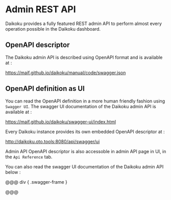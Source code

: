 # Admin REST API
Daikoku provides a fully featured REST admin API to perform almost every operation possible in the Daikoku dashboard.

## OpenAPI descriptor

The Daikoku admin API is described using OpenAPI format and is available at :

https://maif.github.io/daikoku/manual/code/swagger.json

## OpenAPI definition as UI

You can read the OpenAPI definition in a more human friendly fashion using `Swagger UI`. The swagger UI documentation of the Daikoku admin API is available at :

https://maif.github.io/daikoku/swagger-ui/index.html

Every Daikoku instance provides its own embedded OpenAPI descriptor at :

http://daikoku.oto.tools:8080/api/swagger/ui

Admin API OpenAPI descriptor is also accessoble in admin API page in UI, in the `Api Reference` tab.

You can also read the swagger UI documentation of the Daikoku admin API below :

@@@ div { .swagger-frame }


@@@